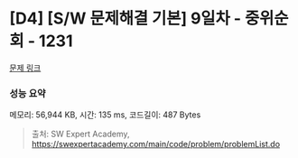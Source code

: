 # [D4] [S/W 문제해결 기본] 9일차 - 중위순회 - 1231 

[문제 링크](https://swexpertacademy.com/main/code/problem/problemDetail.do?contestProbId=AV140YnqAIECFAYD) 

### 성능 요약

메모리: 56,944 KB, 시간: 135 ms, 코드길이: 487 Bytes



> 출처: SW Expert Academy, https://swexpertacademy.com/main/code/problem/problemList.do